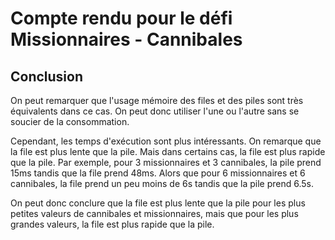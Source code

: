 # Compte rendu pour le défi Missionnaires - Cannibales

## Conclusion

On peut remarquer que l'usage mémoire des files et des piles sont très équivalents
dans ce cas. On peut donc utiliser l'une ou l'autre sans se soucier de la consommation.

Cependant, les temps d'exécution sont plus intéressants. On remarque que la file est 
plus lente que la pile. Mais dans certains cas, la file est plus rapide que la pile.
Par exemple, pour 3 missionnaires et 3 cannibales, la pile prend 15ms tandis que la file
prend 48ms. Alors que pour 6 missionnaires et 6 cannibales, la file prend un peu moins de 6s
tandis que la pile prend 6.5s. 

On peut donc conclure que la file est plus lente que la pile pour les plus petites
valeurs de cannibales et missionnaires, mais que pour les plus grandes valeurs, la file
est plus rapide que la pile.